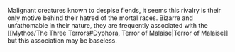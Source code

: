 Malignant creatures known to despise fiends, it seems this rivalry is their only motive behind their hatred of the mortal races. Bizarre and unfathomable in their nature, they are frequently associated with the [[Mythos/The Three Terrors#Dyphora, Terror of Malaise|Terror of Malaise]] but this association may be baseless.